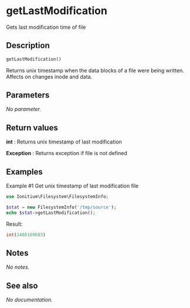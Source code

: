 # getLastModification

Gets last modification time of file

## Description

```php
getLastModification()
```

Returns unix timestamp when the data blocks of a file were being written. Affects on changes inode and data.

## Parameters

_No parameter._

## Return values

__int__
: Returns unix timestamp of last modification

__Exception__
: Returns exception if file is not defined

## Examples

Example #1 Get unix timestamp of last modification file
```php
use Ionitium\Filesystem\FilesystemInfo;

$stat = new FilesystemInfo('/tmp/source');
echo $stat->getLastModification();
```

Result:

```php
int(1466169603)
```

## Notes

_No notes._

## See also

_No documentation._
